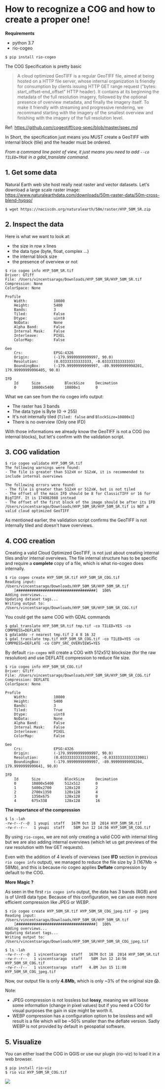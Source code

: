 
# How to recognize a COG and how to create a proper one!

**Requirements**

- python 3.7
- rio-cogeo

`$ pip install rio-cogeo`

The COG Specification is pretty basic

> A cloud optimized GeoTIFF is a regular GeoTIFF file, aimed at being hosted on a HTTP file server, whose internal organization is friendly for consumption by clients issuing HTTP GET range request ("bytes: start_offset-end_offset" HTTP header).
> It contains at its beginning the metadata of the full resolution imagery, followed by the optional presence of overview metadata, and finally the imagery itself. To make it friendly with streaming and progressive rendering, we recommand starting with the imagery of the smallest overview and finishing with the imagery of the full resolution level.

Ref: https://github.com/cogeotiff/cog-spec/blob/master/spec.md

In Short, the specification just means you MUST create a GeoTIFF with internal block (tile) and the header must be ordered.

*From a command line point of view, it just means you need to add `--co TILED=TRUE` in a gdal_translate command.*

## 1. Get some data

Natural Earth web site host really neat raster and vector datasets. Let's download a large scale raster image: https://www.naturalearthdata.com/downloads/50m-raster-data/50m-cross-blend-hypso/


    $ wget https://naciscdn.org/naturalearth/50m/raster/HYP_50M_SR.zip
## 2. Inspect the data

Here is what we want to look at:

- the size in row x lines
- the data type (byte, float, complex …)
- the internal block size
- the presence of overview or not

```
$ rio cogeo info HYP_50M_SR.tif
Driver: GTiff
File: /Users/vincentsarago/Downloads/HYP_50M_SR/HYP_50M_SR.tif
Compression: None
ColorSpace: None

Profile
    Width:            10800
    Height:           5400
    Bands:            3
    Tiled:            False
    Dtype:            uint8
    NoData:           None
    Alpha Band:       False
    Internal Mask:    False
    Interleave:       PIXEL
    ColorMap:         False

Geo
    Crs:              EPSG:4326
    Origin:           (-179.99999999999997, 90.0)
    Resolution:       (0.03333333333333, -0.03333333333333)
    BoundingBox:      (-179.99999999999997, -89.99999999998201, 179.99999999996405, 90.0)

IFD
    Id      Size           BlockSize     Decimation
    0       10800x5400     10800x1       0
```

What we can see from the rio cogeo info output:

- The raster has 3 bands
- The data type is Byte (0 → 255)
- It's not internally tiled (`Tiled: false` and `BlockSize=10800x1`)
- There is no overview (Only one IFD)

With those informations we already know the GeoTIFF is not a COG (no internal blocks), but let's confirm with the validation script.

## 3. COG validation

```
$ rio cogeo validate HYP_50M_SR.tif
The following warnings were found:
- The file is greater than 512xH or 512xW, it is recommended to include internal overviews

The following errors were found:
- The file is greater than 512xH or 512xW, but is not tiled
- The offset of the main IFD should be 8 for ClassicTIFF or 16 for BigTIFF. It is 174982088 instead
- The offset of the first block of the image should be after its IFD
/Users/vincentsarago/Downloads/HYP_50M_SR/HYP_50M_SR.tif is NOT a valid cloud optimized GeoTIFF
```

As mentioned earlier, the validation script confirms the GeoTIFF is not internally tiled and doesn't have overviews.

## 4. COG creation

Creating a valid Cloud Optimized GeoTIFF, is not just about creating internal tiles and/or internal overviews. The file internal structure has to be specific and require a **complete** copy of a file, which is what rio-cogeo does internally.

```
$ rio cogeo create HYP_50M_SR.tif HYP_50M_SR_COG.tif
Reading input: /Users/vincentsarago/Downloads/HYP_50M_SR/HYP_50M_SR.tif
    [####################################]  100%
Adding overviews...
Updating dataset tags...
Writing output to: /Users/vincentsarago/Downloads/HYP_50M_SR/HYP_50M_SR_COG.tif
```

You could get the same COG with GDAL commands

```
$ gdal_translate HYP_50M_SR.tif tmp.tif -co TILED=YES -co COMPRESS=DEFLATE
$ gdaladdo -r nearest tmp.tif 2 4 8 16 32
$ gdal_translate tmp.tif HYP_50M_SR_COG.tif -co TILED=YES -co COMPRESS=DEFLATE -co COPY_SRC_OVERVIEWS=YES
```

By default `rio-cogeo` will create a COG with 512x512 blocksize (for the raw resolution) and use DEFLATE compression to reduce file size.

```
$ rio cogeo info HYP_50M_SR_COG.tif
Driver: GTiff
File: /Users/vincentsarago/Downloads/HYP_50M_SR/HYP_50M_SR_COG.tif
Compression: DEFLATE
ColorSpace: None

Profile
    Width:            10800
    Height:           5400
    Bands:            3
    Tiled:            True
    Dtype:            uint8
    NoData:           None
    Alpha Band:       False
    Internal Mask:    False
    Interleave:       PIXEL
    ColorMap:         False

Geo
    Crs:              EPSG:4326
    Origin:           (-179.99999999999997, 90.0)
    Resolution:       (0.03333333333333001, -0.03333333333333001)
    BoundingBox:      (-179.99999999999997, -89.99999999998204, 179.9999999999641, 90.0)

IFD
    Id      Size           BlockSize     Decimation
    0       10800x5400     512x512       0
    1       5400x2700      128x128       2
    2       2700x1350      128x128       4
    3       1350x675       128x128       8
    4       675x338        128x128       16
```

**The importance of the compression**

```
$ ls -lah
-rw-r--r--@  1 youpi  staff   167M Oct 18  2014 HYP_50M_SR.tif
-rw-r--r--   1 youpi  staff    58M Jun 12 14:56 HYP_50M_SR_COG.tif
```


By using `rio-cogeo`, we are not only creating a valid COG with internal tiling but we are also adding internal overviews (which let us get previews of the raw resolution with few GET requests).

Even with the addition of 4 levels of overviews (see **IFD** section in previous  `rio cogeo info` output), we managed to reduce the file size by 3 (167Mb → 58Mb), and this is because rio cogeo applies **Deflate** compression by default to the COG.

**More Magic ?**

As seen in the first `rio cogeo info` output, the data has 3 bands (RGB) and is of Uint8 data type. Because of this configuration, we can use even more efficient compression like JPEG or WEBP.

```
$ rio cogeo create HYP_50M_SR.tif HYP_50M_SR_COG_jpeg.tif -p jpeg
Reading input: /Users/vincentsarago/Downloads/HYP_50M_SR/HYP_50M_SR.tif
    [####################################]  100%
Adding overviews...
Updating dataset tags...
Writing output to: /Users/vincentsarago/Downloads/HYP_50M_SR/HYP_50M_SR_COG_jpeg.tif

$ ls -lah
-rw-r--r--@  1 vincentsarago  staff   167M Oct 18  2014 HYP_50M_SR.tif
-rw-r--r--   1 vincentsarago  staff    58M Jun 12 14:56 HYP_50M_SR_COG.tif
-rw-r--r--   1 vincentsarago  staff   4.8M Jun 15 11:08 HYP_50M_SR_COG_jpeg.tif
```

Now, our output file is only **4.8Mb,** which is only ~3% of the original size 😱.

Note:

- JPEG compression is not lossless but **lossy**, meaning we will loose some information (change in pixel values) but if you need a COG for visual purposes the gain in size might be worth it.
- WEBP compression has a configuration option to be lossless and will result is a file which will be ~50% smaller than the deflate version. Sadly WEBP is not provided by default in geospatial software.

## 5. Visualize

You can either load the COG in QGIS or use our plugin (rio-viz) to load it in a web browser.

```
$ pip install rio-viz
$ rio viz HYP_50M_SR_COG.tif
```

![](https://user-images.githubusercontent.com/10407788/84684622-ea130100-af06-11ea-8e13-e9d27fc43afc.png)

